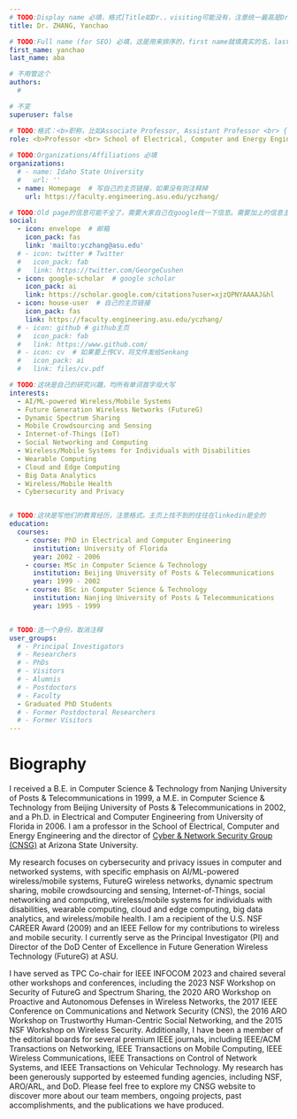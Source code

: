 ```yaml
---
# TODO:Display name 必填，格式[Title如Dr.，visiting可能没有，注意统一最高是Dr. 而不是Prof.] [全大写的Last name][, ][首字母大写的Last name]
title: Dr. ZHANG, Yanchao

# TODO:Full name (for SEO) 必填，这是用来排序的，first name就填真实的名，last_name一定按照excel填写
first_name: yanchao   
last_name: aba

# 不用管这个
authors:
  # 

# 不变
superuser: false

# TODO:格式：<b>职称，比如Associate Professor, Assistant Professor <br> {工作单位}, {工作国家:China、USA等}</b>
role: <b>Professor <br> School of Electrical, Computer and Energy Engineering, Arizona State University, USA</b>
 
# TODO:Organizations/Affiliations 必填
organizations:
  # - name: Idaho State University 
  #   url: ''
  - name: Homepage  # 写自己的主页链接，如果没有则注释掉
    url: https://faculty.engineering.asu.edu/yczhang/

# TODO:Old page的信息可能不全了，需要大家自己在google找一下信息。需要加上的信息主要包含email、google scholar、个人主页、linkedin
social:
  - icon: envelope  # 邮箱
    icon_pack: fas
    link: 'mailto:yczhang@asu.edu'
  # - icon: twitter # Twitter
  #   icon_pack: fab  
  #   link: https://twitter.com/GeorgeCushen
  - icon: google-scholar  # google scholar
    icon_pack: ai
    link: https://scholar.google.com/citations?user=xjzQPNYAAAAJ&hl
  - icon: house-user  # 自己的主页链接
    icon_pack: fas
    link: https://faculty.engineering.asu.edu/yczhang/
  # - icon: github # github主页
  #   icon_pack: fab   
  #   link: https://www.github.com/
  # - icon: cv  # 如果要上传CV，将文件发给Senkang
  #   icon_pack: ai
  #   link: files/cv.pdf

# TODO:这块是自己的研究兴趣，均所有单词首字母大写
interests:
  - AI/ML-powered Wireless/Mobile Systems
  - Future Generation Wireless Networks (FutureG)
  - Dynamic Spectrum Sharing
  - Mobile Crowdsourcing and Sensing
  - Internet-of-Things (IoT)
  - Social Networking and Computing
  - Wireless/Mobile Systems for Individuals with Disabilities
  - Wearable Computing
  - Cloud and Edge Computing
  - Big Data Analytics
  - Wireless/Mobile Health
  - Cybersecurity and Privacy


# TODO:这块是写他们的教育经历，注意格式。主页上找不到的往往在linkedin是全的
education:
  courses:
    - course: PhD in Electrical and Computer Engineering
      institution: University of Florida
      year: 2002 - 2006
    - course: MSc in Computer Science & Technology
      institution: Beijing University of Posts & Telecommunications
      year: 1999 - 2002
    - course: BSc in Computer Science & Technology
      institution: Nanjing University of Posts & Telecommunications
      year: 1995 - 1999


# TODO:选一个身份，取消注释
user_groups:
  # - Principal Investigators
  # - Researchers
  # - PhDs
  # - Visitors
  # - Alumnis
  # - Postdoctors
  # - Faculty
  - Graduated PhD Students
  # - Former Postdoctoral Researchers
  # - Former Visitors
---
```

<!-- TODO:写自己的Biography -->
# Biography
<!-- 这部分不要写他们的PhD招生信息，直接复制他们主页的个人简介。实在没有，在excel备注一下{个人资料缺失}再提交给我 -->
<!-- <p style="text-align:justify">  -->
I received a B.E. in Computer Science & Technology from Nanjing University of Posts & Telecommunications in 1999, a M.E. in Computer Science & Technology from Beijing University of Posts & Telecommunications in 2002, and a Ph.D. in Electrical and Computer Engineering from University of Florida in 2006. I am a professor in the School of Electrical, Computer and Energy Engineering and the director of [Cyber & Network Security Group (CNSG)](https://labs.engineering.asu.edu/cnsg/) at Arizona State University. 

My research focuses on cybersecurity and privacy issues in computer and networked systems, with specific emphasis on AI/ML-powered wireless/mobile systems, FutureG wireless networks, dynamic spectrum sharing, mobile crowdsourcing and sensing, Internet-of-Things, social networking and computing, wireless/mobile systems for individuals with disabilities, wearable computing, cloud and edge computing, big data analytics, and wireless/mobile health. I am a recipient of the U.S. NSF CAREER
Award (2009) and an IEEE Fellow for my contributions to wireless and mobile security. I currently serve as the Principal Investigator (PI) and Director of the DoD Center of Excellence in Future Generation Wireless Technology (FutureG) at ASU.

I have served as TPC Co-chair for IEEE INFOCOM 2023 and chaired several other workshops and conferences, including the 2023 NSF Workshop on Security of FutureG and Spectrum Sharing, the 2020 ARO Workshop on Proactive and Autonomous Defenses in Wireless Networks, the 2017 IEEE Conference on Communications and Network Security (CNS), the 2016 ARO Workshop on Trustworthy Human-Centric Social Networking, and the 2015 NSF Workshop on Wireless Security. Additionally, I have been a member of the editorial boards for several premium IEEE journals, including IEEE/ACM Transactions on Networking, IEEE Transactions on Mobile Computing, IEEE Wireless Communications, IEEE Transactions on Control of Network Systems, and IEEE Transactions on Vehicular Technology. My research has been generously supported by esteemed funding agencies, including NSF, ARO/ARL, and DoD. Please feel free to explore my CNSG website to discover more about our team members, ongoing projects, past accomplishments, and the publications we have produced.